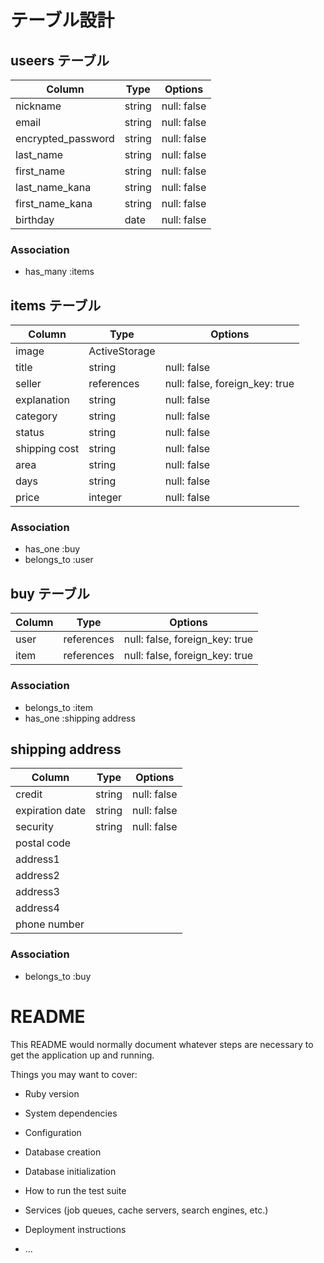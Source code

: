 # テーブル設計



## useers テーブル

| Column             | Type   | Options     |
| ------------------ | ------ | ----------- |
| nickname           | string | null: false |
| email              | string | null: false |
| encrypted_password | string | null: false |
| last_name          | string | null: false |
| first_name         | string | null: false |
| last_name_kana     | string | null: false |
| first_name_kana    | string | null: false |
| birthday           | date   | null: false |

### Association

- has_many :items



## items テーブル

| Column        | Type          | Options                        |
| ------------- | ------------- | ------------------------------ |
| image         | ActiveStorage |                                |
| title         | string        | null: false                    |
| seller        | references    | null: false, foreign_key: true |
| explanation   | string        | null: false                    |
| category      | string        | null: false                    |
| status        | string        | null: false                    |
| shipping cost | string        | null: false                    |
| area          | string        | null: false                    |
| days          | string        | null: false                    |
| price         | integer       | null: false                    |

### Association

- has_one    :buy
- belongs_to :user



## buy テーブル

| Column | Type       | Options                        |
| ------ | ---------- | ------------------------------ |
| user   | references | null: false, foreign_key: true |
| item   | references | null: false, foreign_key: true |

### Association

- belongs_to :item
- has_one    :shipping address



## shipping address

| Column          | Type   | Options     |
| --------------- | ------ | ----------- |
| credit          | string | null: false |
| expiration date | string | null: false |
| security        | string | null: false |
| postal code     |
| address1        |
| address2        |
| address3        |
| address4        |
| phone number    |

### Association

- belongs_to :buy



# README

This README would normally document whatever steps are necessary to get the
application up and running.

Things you may want to cover:

* Ruby version

* System dependencies

* Configuration

* Database creation

* Database initialization

* How to run the test suite

* Services (job queues, cache servers, search engines, etc.)

* Deployment instructions

* ...
